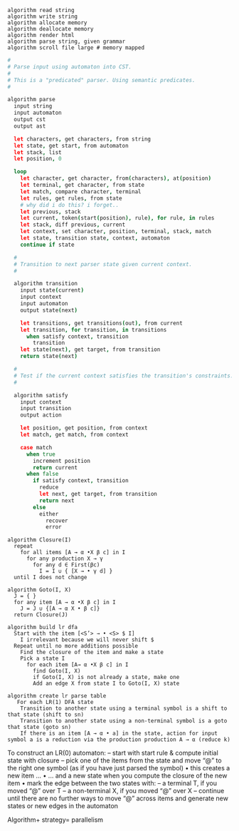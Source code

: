 
```
algorithm read string
algorithm write string
algorithm allocate memory
algorithm deallocate memory
algorithm render html
algorithm parse string, given grammar
algorithm scroll file large # memory mapped
```

```coffee
#
# Parse input using automaton into CST.
# 
# This is a "predicated" parser. Using semantic predicates.
#

algorithm parse
  input string
  input automaton
  output cst
  output ast

  let characters, get characters, from string
  let state, get start, from automaton
  let stack, list
  let position, 0

  loop
    let character, get character, from(characters), at(position)
    let terminal, get character, from state
    let match, compare character, terminal
    let rules, get rules, from state
    # why did i do this? i forget..
    let previous, stack
    let current, token(start(position), rule), for rule, in rules
    let stack, diff previous, current
    let context, set character, position, terminal, stack, match
    let state, transition state, context, automaton
    continue if state

  #
  # Transition to next parser state given current context.
  #

  algorithm transition
    input state(current)
    input context
    input automaton
    output state(next)

    let transitions, get transitions(out), from current
    let transition, for transition, in transitions
      when satisfy context, transition
        transition
    let state(next), get target, from transition
    return state(next)

  #
  # Test if the current context satisfies the transition's constraints.
  #

  algorithm satisfy
    input context
    input transition
    output action

    let position, get position, from context
    let match, get match, from context

    case match
      when true
        increment position
        return current
      when false
        if satisfy context, transition
          reduce
          let next, get target, from transition
          return next
        else
          either
            recover
            error
```

```
algorithm Closure(I)
  repeat
    for all items [A → α •X β c] in I
      for any production X → γ
        for any d ∈ First(βc)
          I = I ∪ { [X → • γ d] }
  until I does not change 

algorithm Goto(I, X)
  J = { }
  for any item [A → α •X β c] in I
    J = J ∪ {[A → α X • β c]}
  return Closure(J) 

algorithm build lr dfa
  Start with the item [<S’> → • <S> $ I]
    I irrelevant because we will never shift $
  Repeat until no more additions possible 
    Find the closure of the item and make a state
    Pick a state I
      for each item [A→ α •X β c] in I
        find Goto(I, X)
        if Goto(I, X) is not already a state, make one
        Add an edge X from state I to Goto(I, X) state

algorithm create lr parse table
   For each LR(1) DFA state
    Transition to another state using a terminal symbol is a shift to that state (shift to sn)
    Transition to another state using a non-terminal symbol is a goto that state (goto sn)
    If there is an item [A → α • a] in the state, action for input symbol a is a reduction via the production production A → α (reduce k) 
```

To construct an LR(0) automaton:
– start with start rule & compute initial state with closure
– pick one of the items from the state and move “@” to the right one symbol (as if you have just parsed the symbol)
• this creates a new item ...
• ... and a new state when you compute the closure of the new item
• mark the edge between the two states with: – a terminal T, if you moved “@” over T
– a non-terminal X, if you moved “@” over X
– continue until there are no further ways to move “@” across items and generate new states or new edges in the automaton


Algorithm+ strategy= parallelism
